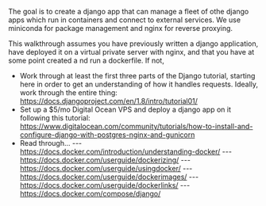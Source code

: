 The goal is to create a django app that can manage a fleet of othe django apps
which run in containers and connect to external services. We use miniconda for package management and nginx for reverse proxying.

This walkthrough assumes you have previously written a django application, have
deployed it on a virtual private server with nginx, and that you have at some
point created a nd run a dockerfile. If not,
- Work through at least the first three parts of the Django tutorial, starting
  here in order to get an understanding of how it handles requests. Ideally, work through the entire thing:
    https://docs.djangoproject.com/en/1.8/intro/tutorial01/
- Set up a $5/mo Digital Ocean VPS and deploy a django app on it following this tutorial: https://www.digitalocean.com/community/tutorials/how-to-install-and-configure-django-with-postgres-nginx-and-gunicorn
- Read through...
--- https://docs.docker.com/introduction/understanding-docker/ 
--- https://docs.docker.com/userguide/dockerizing/
--- https://docs.docker.com/userguide/usingdocker/
--- https://docs.docker.com/userguide/dockerimages/
--- https://docs.docker.com/userguide/dockerlinks/
--- https://docs.docker.com/compose/django/

